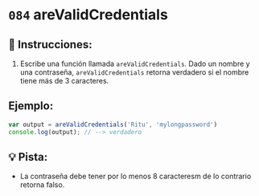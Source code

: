 # `084` areValidCredentials

## 📝 Instrucciones: 

1. Escribe una función llamada `areValidCredentials`. Dado un nombre y una contraseña,  `areValidCredentials` retorna verdadero si el nombre tiene más de 3 caracteres. 

## Ejemplo:

```js
var output = areValidCredentials('Ritu', 'mylongpassword')
console.log(output); // --> verdadero
```

## 💡 Pista:

+ La contraseña debe tener por lo menos 8 caracteresm de lo contrario retorna falso.